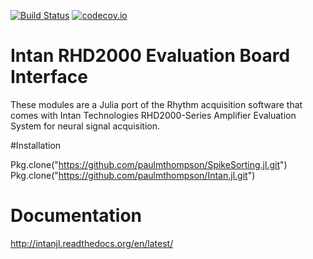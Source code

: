 [![Build Status](https://travis-ci.org/paulmthompson/Intan.jl.svg?branch=master)](https://travis-ci.org/paulmthompson/Intan.jl)
[![codecov.io](http://codecov.io/github/paulmthompson/Intan.jl/coverage.svg?branch=master)](http://codecov.io/github/paulmthompson/Intan.jl?branch=master)

# Intan RHD2000 Evaluation Board Interface

These modules are a Julia port of the Rhythm acquisition software that comes with Intan Technologies 
RHD2000-Series Amplifier Evaluation System for neural signal acquisition. 

#Installation

Pkg.clone("https://github.com/paulmthompson/SpikeSorting.jl.git") <br>
Pkg.clone("https://github.com/paulmthompson/Intan.jl.git")

# Documentation

http://intanjl.readthedocs.org/en/latest/

